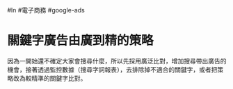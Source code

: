#ln #電子商務 #google-ads 

# 關鍵字廣告由廣到精的策略
因為一開始還不確定大家會搜尋什麼，所以先採用廣泛比對，增加搜尋帶出廣告的機會，接著透過監控數據（搜尋字詞報表），去排除掉不適合的關鍵字，或者把策略改為較精準的關鍵字比對。
